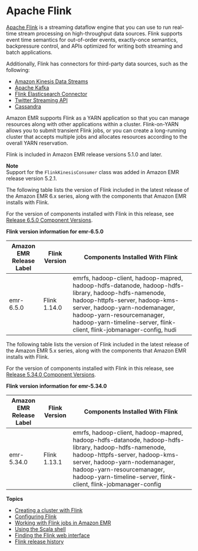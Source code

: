 # Apache Flink<a name="emr-flink"></a>

[Apache Flink](https://flink.apache.org/) is a streaming dataflow engine that you can use to run real\-time stream processing on high\-throughput data sources\. Flink supports event time semantics for out\-of\-order events, exactly\-once semantics, backpressure control, and APIs optimized for writing both streaming and batch applications\.

Additionally, Flink has connectors for third\-party data sources, such as the following:
+ [Amazon Kinesis Data Streams](https://ci.apache.org/projects/flink/flink-docs-master/apis/streaming/connectors/kinesis.html)
+ [Apache Kafka](https://ci.apache.org/projects/flink/flink-docs-master/apis/streaming/connectors/kafka.html)
+ [Flink Elasticsearch Connector](https://ci.apache.org/projects/flink/flink-docs-master/apis/streaming/connectors/elasticsearch2.html)
+ [Twitter Streaming API](https://ci.apache.org/projects/flink/flink-docs-release-1.2/dev/connectors/twitter.html)
+ [Cassandra](https://ci.apache.org/projects/flink/flink-docs-master/apis/streaming/connectors/cassandra.html)

Amazon EMR supports Flink as a YARN application so that you can manage resources along with other applications within a cluster\. Flink\-on\-YARN allows you to submit transient Flink jobs, or you can create a long\-running cluster that accepts multiple jobs and allocates resources according to the overall YARN reservation\.

Flink is included in Amazon EMR release versions 5\.1\.0 and later\.

**Note**  
Support for the `FlinkKinesisConsumer` class was added in Amazon EMR release version 5\.2\.1\.

The following table lists the version of Flink included in the latest release of the Amazon EMR 6\.x series, along with the components that Amazon EMR installs with Flink\.

For the version of components installed with Flink in this release, see [Release 6\.5\.0 Component Versions](emr-650-release.md)\.


**Flink version information for emr\-6\.5\.0**  

| Amazon EMR Release Label | Flink Version | Components Installed With Flink | 
| --- | --- | --- | 
| emr\-6\.5\.0 | Flink 1\.14\.0 | emrfs, hadoop\-client, hadoop\-mapred, hadoop\-hdfs\-datanode, hadoop\-hdfs\-library, hadoop\-hdfs\-namenode, hadoop\-httpfs\-server, hadoop\-kms\-server, hadoop\-yarn\-nodemanager, hadoop\-yarn\-resourcemanager, hadoop\-yarn\-timeline\-server, flink\-client, flink\-jobmanager\-config, hudi | 

The following table lists the version of Flink included in the latest release of the Amazon EMR 5\.x series, along with the components that Amazon EMR installs with Flink\.

For the version of components installed with Flink in this release, see [Release 5\.34\.0 Component Versions](emr-5340-release.md)\.


**Flink version information for emr\-5\.34\.0**  

| Amazon EMR Release Label | Flink Version | Components Installed With Flink | 
| --- | --- | --- | 
| emr\-5\.34\.0 | Flink 1\.13\.1 | emrfs, hadoop\-client, hadoop\-mapred, hadoop\-hdfs\-datanode, hadoop\-hdfs\-library, hadoop\-hdfs\-namenode, hadoop\-httpfs\-server, hadoop\-kms\-server, hadoop\-yarn\-nodemanager, hadoop\-yarn\-resourcemanager, hadoop\-yarn\-timeline\-server, flink\-client, flink\-jobmanager\-config | 

**Topics**
+ [Creating a cluster with Flink](flink-create-cluster.md)
+ [Configuring Flink](flink-configure.md)
+ [Working with Flink jobs in Amazon EMR](flink-jobs.md)
+ [Using the Scala shell](flink-scala.md)
+ [Finding the Flink web interface](flink-web-interface.md)
+ [Flink release history](Flink-release-history.md)